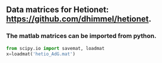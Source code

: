 ## Data matrices for Hetionet: https://github.com/dhimmel/hetionet.

### The matlab matrices can be imported from python.
```py
from scipy.io import savemat, loadmat
x=loadmat('hetio_AdG.mat')
```
